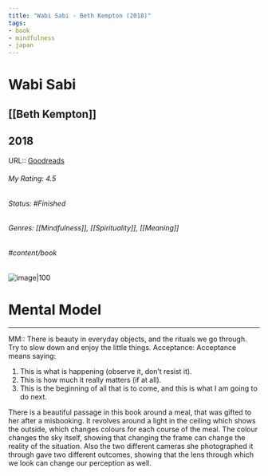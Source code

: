 ```yaml
---
title: "Wabi Sabi - Beth Kempton (2018)"
tags: 
- book
- mindfulness
- japan
---
```

# Wabi Sabi
## [[Beth Kempton]]
## 2018
URL:: [Goodreads](https://www.goodreads.com/search?qid=&q=9780349420998)
###### My Rating: 4.5
###### Status: #Finished
###### Genres: [[Mindfulness]], [[Spirituality]], [[Meaning]]
###### #content/book 

![image|100](https://books.google.com/books/content?id=6cJQDwAAQBAJ&printsec=frontcover&img=1&zoom=1&edge=curl&source=gbs_api)

# Mental Model
---
MM:: There is beauty in everyday objects, and the rituals we go through. Try to slow down and enjoy the little things. 
Acceptance: Acceptance means saying:

1.  This is what is happening (observe it, don’t resist it).
2.  This is how much it really matters (if at all).
3.  This is the beginning of all that is to come, and this is what I am going to do next.

There is a beautiful passage in this book around a meal, that was gifted to her after a misbooking. It revolves around a light in the ceiling which shows the outside, which changes colours for each course of the meal. The colour changes the sky itself, showing that changing the frame can change the reality of the situation. Also the two different cameras she photographed it through gave two different outcomes, showing that the lens through which we look can change our perception as well.
